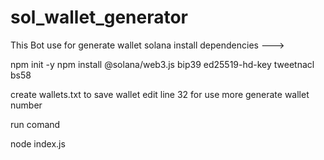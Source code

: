 # sol_wallet_generator
This Bot use for generate wallet solana
install dependencies --->

npm init -y
npm install @solana/web3.js bip39 ed25519-hd-key tweetnacl bs58

create wallets.txt to save wallet
edit line 32 for use more generate wallet number

run comand

node index.js
